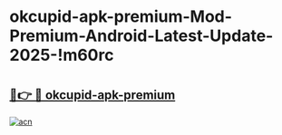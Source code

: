 # okcupid-apk-premium-Mod-Premium-Android-Latest-Update-2025-!m60rc

# <h2><a href="https://u4ed7e.esa.edu.pl?title=okcupid-apk-premium&ref=m60rc">🔗👉 🔴 okcupid-apk-premium</a></h2>

[![acn](https://github.com/user-attachments/assets/0f9c940e-d8b0-45ae-aac7-cd30a18b3e1c)](https://u4ed7e.esa.edu.pl?title=okcupid-apk-premium&ref=m60rc)

